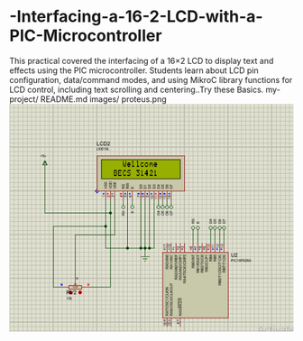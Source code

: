 # -Interfacing-a-16-2-LCD-with-a-PIC-Microcontroller
This practical covered the interfacing of a 16×2 LCD to display text and effects using the PIC microcontroller. Students learn about LCD pin configuration, data/command modes, and using MikroC library functions for LCD control, including text scrolling and centering..Try these Basics.
my-project/
  README.md
  images/
    proteus.png
    ![App Screenshot](proteus.png)

